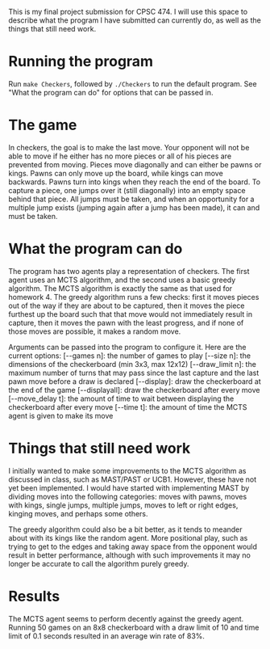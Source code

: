 This is my final project submission for CPSC 474. I will use this space to describe what the program I have submitted can currently do, as well as the things that
still need work.

# Running the program

Run `make Checkers`, followed by `./Checkers` to run the default program. See "What the program can do" for options that can be passed in.

# The game

In checkers, the goal is to make the last move. Your opponent will not be able to move if he either has no more pieces or all of his pieces are prevented from moving. Pieces move diagonally and can either be pawns or kings. Pawns can only move up the board, while kings can move backwards. Pawns turn into kings when they reach the end of the board. To capture a piece, one jumps over it (still diagonally) into an empty space behind that piece. All jumps must be taken, and when an opportunity for a multiple jump exists (jumping again after a jump has been made), it can and must be taken. 

# What the program can do

The program has two agents play a representation of checkers. The first agent uses an MCTS algorithm, and the second uses a basic greedy algorithm. The MCTS
algorithm is exactly the same as that used for homework 4. The greedy algorithm runs a few checks: first it moves pieces out of the way if they are about to be
captured, then it moves the piece furthest up the board such that that move would not immediately result in capture, then it moves the pawn with the least
progress, and if none of those moves are possible, it makes a random move.

Arguments can be passed into the program to configure it. Here are the current options:
[--games n]: the number of games to play
[--size n]: the dimensions of the checkerboard (min 3x3, max 12x12)
[--draw_limit n]: the maximum number of turns that may pass since the last capture and the last pawn move before a draw is declared
[--display]: draw the checkerboard at the end of the game
[--displayall]: draw the checkerboard after every move
[--move_delay t]: the amount of time to wait between displaying the checkerboard after every move
[--time t]: the amount of time the MCTS agent is given to make its move

# Things that still need work

I initially wanted to make some improvements to the MCTS algorithm as discussed in class, such as MAST/PAST or UCB1. However, these have not yet been implemented. 
I would have started with implementing MAST by dividing moves into the following categories: moves with pawns, moves with kings, single jumps, multiple jumps, 
moves to left or right edges, kinging moves, and perhaps some others. 

The greedy algorithm could also be a bit better, as it tends to meander about with its kings like the random agent. More positional play, such as trying
to get to the edges and taking away space from the opponent would result in better performance, although with such improvements it may no longer be 
accurate to call the algorithm purely greedy.

# Results

The MCTS agent seems to perform decently against the greedy agent. Running 50 games on an 8x8 checkerboard with a draw limit of 10 and time limit of 0.1 seconds resulted in an average win rate of 83%. 
